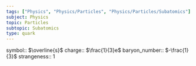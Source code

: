 ```yaml
---
tags: ["Physics", "Physics/Particles", "Physics/Particles/Subatomics"]
subject: Physics
topic: Particles
subtopic: Subatomics
type: quark
---
```


symbol:: $\overline{s}$
charge:: $\frac{1}{3}e$
baryon_number:: $-\frac{1}{3}$
strangeness:: 1